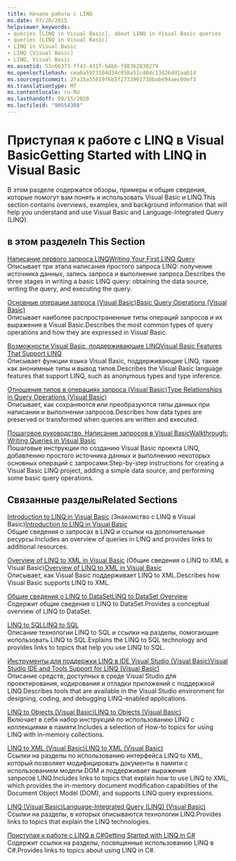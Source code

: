```yaml
---
title: Начало работы с LINQ
ms.date: 07/20/2015
helpviewer_keywords:
- queries [LINQ in Visual Basic], about LINQ in Visual Basic queries
- queries [LINQ in Visual Basic]
- LINQ in Visual Basic
- LINQ [Visual Basic]
- LINQ, Visual Basic
ms.assetid: 53c66373-ff43-431f-b4bb-f98362830279
ms.openlocfilehash: cea6a5973104d34c058a51c404c13d26dd1aab14
ms.sourcegitcommit: 27a15a55019f6b5f2733961738babe94aec0def3
ms.translationtype: MT
ms.contentlocale: ru-RU
ms.lasthandoff: 09/15/2020
ms.locfileid: "90554388"
---
```

# <a name="getting-started-with-linq-in-visual-basic"></a><span data-ttu-id="d8eaf-102">Приступая к работе с LINQ в Visual Basic</span><span class="sxs-lookup"><span data-stu-id="d8eaf-102">Getting Started with LINQ in Visual Basic</span></span>
<span data-ttu-id="d8eaf-103">В этом разделе содержатся обзоры, примеры и общие сведения, которые помогут вам понять и использовать Visual Basic и LINQ.</span><span class="sxs-lookup"><span data-stu-id="d8eaf-103">This section contains overviews, examples, and background information that will help you understand and use Visual Basic and Language-Integrated Query (LINQ).</span></span>  
  
## <a name="in-this-section"></a><span data-ttu-id="d8eaf-104">в этом разделе</span><span class="sxs-lookup"><span data-stu-id="d8eaf-104">In This Section</span></span>  
 [<span data-ttu-id="d8eaf-105">Написание первого запроса LINQ</span><span class="sxs-lookup"><span data-stu-id="d8eaf-105">Writing Your First LINQ Query</span></span>](writing-your-first-linq-query.md)  
 <span data-ttu-id="d8eaf-106">Описывает три этапа написания простого запроса LINQ: получение источника данных, запись запроса и выполнение запроса.</span><span class="sxs-lookup"><span data-stu-id="d8eaf-106">Describes the three stages in writing a basic LINQ query: obtaining the data source, writing the query, and executing the query.</span></span>  
  
 [<span data-ttu-id="d8eaf-107">Основные операции запроса (Visual Basic)</span><span class="sxs-lookup"><span data-stu-id="d8eaf-107">Basic Query Operations (Visual Basic)</span></span>](basic-query-operations.md)  
 <span data-ttu-id="d8eaf-108">Описывает наиболее распространенные типы операций запросов и их выражения в Visual Basic.</span><span class="sxs-lookup"><span data-stu-id="d8eaf-108">Describes the most common types of query operations and how they are expressed in Visual Basic.</span></span>  
  
 [<span data-ttu-id="d8eaf-109">Возможности Visual Basic, поддерживающие LINQ</span><span class="sxs-lookup"><span data-stu-id="d8eaf-109">Visual Basic Features That Support LINQ</span></span>](features-that-support-linq.md)  
 <span data-ttu-id="d8eaf-110">Описывает функции языка Visual Basic, поддерживающие LINQ, такие как анонимные типы и вывод типов.</span><span class="sxs-lookup"><span data-stu-id="d8eaf-110">Describes the Visual Basic language features that support LINQ, such as anonymous types and type inference.</span></span>  
  
 [<span data-ttu-id="d8eaf-111">Отношения типов в операциях запроса (Visual Basic)</span><span class="sxs-lookup"><span data-stu-id="d8eaf-111">Type Relationships in Query Operations (Visual Basic)</span></span>](type-relationships-in-query-operations.md)  
 <span data-ttu-id="d8eaf-112">Описывает, как сохраняются или преобразуются типы данных при написании и выполнении запросов.</span><span class="sxs-lookup"><span data-stu-id="d8eaf-112">Describes how data types are preserved or transformed when queries are written and executed.</span></span>  
  
 [<span data-ttu-id="d8eaf-113">Пошаговое руководство. Написание запросов в Visual Basic</span><span class="sxs-lookup"><span data-stu-id="d8eaf-113">Walkthrough: Writing Queries in Visual Basic</span></span>](walkthrough-writing-queries.md)  
 <span data-ttu-id="d8eaf-114">Пошаговые инструкции по созданию Visual Basic проекта LINQ, добавлению простого источника данных и выполнению некоторых основных операций с запросами.</span><span class="sxs-lookup"><span data-stu-id="d8eaf-114">Step-by-step instructions for creating a Visual Basic LINQ project, adding a simple data source, and performing some basic query operations.</span></span>  
  
## <a name="related-sections"></a><span data-ttu-id="d8eaf-115">Связанные разделы</span><span class="sxs-lookup"><span data-stu-id="d8eaf-115">Related Sections</span></span>  
 <span data-ttu-id="d8eaf-116">[Introduction to LINQ in Visual Basic](../../language-features/linq/introduction-to-linq.md) (Знакомство с LINQ в Visual Basic)</span><span class="sxs-lookup"><span data-stu-id="d8eaf-116">[Introduction to LINQ in Visual Basic](../../language-features/linq/introduction-to-linq.md)</span></span>  
 <span data-ttu-id="d8eaf-117">Общие сведения о запросах в LINQ и ссылки на дополнительные ресурсы.</span><span class="sxs-lookup"><span data-stu-id="d8eaf-117">Includes an overview of queries in LINQ and provides links to additional resources.</span></span>  
  
 <span data-ttu-id="d8eaf-118">[Overview of LINQ to XML in Visual Basic](../../language-features/xml/overview-of-linq-to-xml.md) (Общие сведения о LINQ to XML в Visual Basic)</span><span class="sxs-lookup"><span data-stu-id="d8eaf-118">[Overview of LINQ to XML in Visual Basic](../../language-features/xml/overview-of-linq-to-xml.md)</span></span>  
 <span data-ttu-id="d8eaf-119">Описывает, как Visual Basic поддерживает LINQ to XML.</span><span class="sxs-lookup"><span data-stu-id="d8eaf-119">Describes how Visual Basic supports LINQ to XML.</span></span>  
  
 [<span data-ttu-id="d8eaf-120">Общие сведения о LINQ to DataSet</span><span class="sxs-lookup"><span data-stu-id="d8eaf-120">LINQ to DataSet Overview</span></span>](../../../../framework/data/adonet/linq-to-dataset-overview.md)  
 <span data-ttu-id="d8eaf-121">Содержит общие сведения о LINQ to DataSet.</span><span class="sxs-lookup"><span data-stu-id="d8eaf-121">Provides a conceptual overview of LINQ to DataSet.</span></span>  
  
 [<span data-ttu-id="d8eaf-122">LINQ to SQL</span><span class="sxs-lookup"><span data-stu-id="d8eaf-122">LINQ to SQL</span></span>](../../../../framework/data/adonet/sql/linq/index.md)  
 <span data-ttu-id="d8eaf-123">Описание технологии LINQ to SQL и ссылки на разделы, помогающие использовать LINQ to SQL.</span><span class="sxs-lookup"><span data-stu-id="d8eaf-123">Explains the LINQ to SQL technology and provides links to topics that help you use LINQ to SQL.</span></span>  
  
 [<span data-ttu-id="d8eaf-124">Инструменты для поддержки LINQ в IDE Visual Studio (Visual Basic)</span><span class="sxs-lookup"><span data-stu-id="d8eaf-124">Visual Studio IDE and Tools Support for LINQ (Visual Basic)</span></span>](visual-studio-ide-and-tools-support-for-linq.md)  
 <span data-ttu-id="d8eaf-125">Описание средств, доступных в среде Visual Studio для проектирования, кодирования и отладки приложений с поддержкой LINQ.</span><span class="sxs-lookup"><span data-stu-id="d8eaf-125">Describes tools that are available in the Visual Studio environment for designing, coding, and debugging LINQ-enabled applications.</span></span>  
  
 [<span data-ttu-id="d8eaf-126">LINQ to Objects (Visual Basic)</span><span class="sxs-lookup"><span data-stu-id="d8eaf-126">LINQ to Objects (Visual Basic)</span></span>](linq-to-objects.md)  
 <span data-ttu-id="d8eaf-127">Включает в себя набор инструкций по использованию LINQ с коллекциями в памяти.</span><span class="sxs-lookup"><span data-stu-id="d8eaf-127">Includes a selection of How-to topics for using LINQ with in-memory collections.</span></span>  
  
 [<span data-ttu-id="d8eaf-128">LINQ to XML (Visual Basic)</span><span class="sxs-lookup"><span data-stu-id="d8eaf-128">LINQ to XML (Visual Basic)</span></span>](../../../../standard/linq/linq-xml-overview.md)  
 <span data-ttu-id="d8eaf-129">Ссылки на разделы по использованию интерфейса LINQ to XML, который позволяет модифицировать документы в памяти с использованием модели DOM и поддерживает выражения запросов LINQ.</span><span class="sxs-lookup"><span data-stu-id="d8eaf-129">Includes links to topics that explain how to use LINQ to XML, which provides the in-memory document modification capabilities of the Document Object Model (DOM), and supports LINQ query expressions.</span></span>  
  
 [<span data-ttu-id="d8eaf-130">LINQ (Visual Basic)</span><span class="sxs-lookup"><span data-stu-id="d8eaf-130">Language-Integrated Query (LINQ) (Visual Basic)</span></span>](index.md)  
 <span data-ttu-id="d8eaf-131">Ссылки на разделы, в которых описываются технологии LINQ.</span><span class="sxs-lookup"><span data-stu-id="d8eaf-131">Provides links to topics that explain the LINQ technologies.</span></span>  
  
 [<span data-ttu-id="d8eaf-132">Приступая к работе с LINQ в C#</span><span class="sxs-lookup"><span data-stu-id="d8eaf-132">Getting Started with LINQ in C#</span></span>](../../../../csharp/programming-guide/concepts/linq/index.md)  
 <span data-ttu-id="d8eaf-133">Содержит ссылки на разделы, посвященные использованию LINQ в C#.</span><span class="sxs-lookup"><span data-stu-id="d8eaf-133">Provides links to topics about using LINQ in C#.</span></span>
